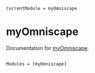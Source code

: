 ```@meta
CurrentModule = myOmniscape
```

# myOmniscape

Documentation for [myOmniscape](https://github.com/Sumuses/myOmniscape.jl).

```@index
```

```@autodocs
Modules = [myOmniscape]
```
